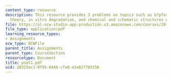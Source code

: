 ```yaml
---
content_type: resource
description: This resource provides 3 problems on topics such as G?pferich erosion
  theory, in vitro degradation, and chemical and schematic structures of poly(L-lactide).
file: https://ol-ocw-studio-app-production.s3.amazonaws.com/courses/20-462j-molecular-principles-of-biomaterials-spring-2006/28315ec10f956448cfa0e2a81f785156_pset1.pdf
file_type: application/pdf
learning_resource_types:
- Assignments
ocw_type: OCWFile
parent_title: Assignments
parent_type: CourseSection
resourcetype: Document
title: pset1.pdf
uid: 28315ec1-0f95-6448-cfa0-e2a81f785156
---
```

